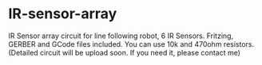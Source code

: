 # IR-sensor-array
IR Sensor array circuit for line following robot, 6 IR Sensors.
Fritzing, GERBER and GCode files included.
You can use 10k and 470ohm resistors. (Detailed circuit will be upload soon. If you need it, please contact me)
